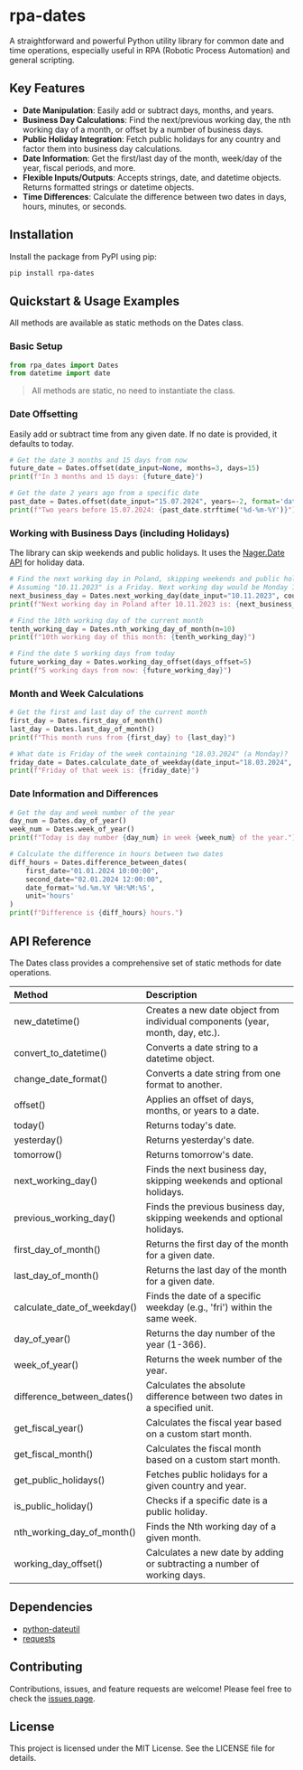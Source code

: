 # rpa-dates

A straightforward and powerful Python utility library for common date and time operations, especially useful in RPA (Robotic Process Automation) and general scripting.

## Key Features

* **Date Manipulation**: Easily add or subtract days, months, and years.  
* **Business Day Calculations**: Find the next/previous working day, the nth working day of a month, or offset by a number of business days.  
* **Public Holiday Integration**: Fetch public holidays for any country and factor them into business day calculations.  
* **Date Information**: Get the first/last day of the month, week/day of the year, fiscal periods, and more.  
* **Flexible Inputs/Outputs**: Accepts strings, date, and datetime objects. Returns formatted strings or datetime objects.  
* **Time Differences**: Calculate the difference between two dates in days, hours, minutes, or seconds.

## Installation

Install the package from PyPI using pip:  

```bash
pip install rpa-dates
```

## Quickstart & Usage Examples

All methods are available as static methods on the Dates class.

### Basic Setup

```Python
from rpa_dates import Dates  
from datetime import date
```

> All methods are static, no need to instantiate the class.

### Date Offsetting

Easily add or subtract time from any given date. If no date is provided, it defaults to today.  

```Python
# Get the date 3 months and 15 days from now
future_date = Dates.offset(date_input=None, months=3, days=15)  
print(f"In 3 months and 15 days: {future_date}")

# Get the date 2 years ago from a specific date  
past_date = Dates.offset(date_input="15.07.2024", years=-2, format='datetime')  
print(f"Two years before 15.07.2024: {past_date.strftime('%d-%m-%Y')}")
```

### Working with Business Days (including Holidays)

The library can skip weekends and public holidays. It uses the [Nager.Date API](https://date.nager.at) for holiday data.  

```Python
# Find the next working day in Poland, skipping weekends and public holidays  
# Assuming "10.11.2023" is a Friday. Next working day would be Monday 13.11.2023  
next_business_day = Dates.next_working_day(date_input="10.11.2023", country_code="PL")  
print(f"Next working day in Poland after 10.11.2023 is: {next_business_day}")

# Find the 10th working day of the current month  
tenth_working_day = Dates.nth_working_day_of_month(n=10)  
print(f"10th working day of this month: {tenth_working_day}")

# Find the date 5 working days from today  
future_working_day = Dates.working_day_offset(days_offset=5)  
print(f"5 working days from now: {future_working_day}")
```

### Month and Week Calculations

```Python
# Get the first and last day of the current month  
first_day = Dates.first_day_of_month()  
last_day = Dates.last_day_of_month()  
print(f"This month runs from {first_day} to {last_day}")

# What date is Friday of the week containing "18.03.2024" (a Monday)?  
friday_date = Dates.calculate_date_of_weekday(date_input="18.03.2024", week_day='fri')  
print(f"Friday of that week is: {friday_date}")
```

### Date Information and Differences

```Python
# Get the day and week number of the year  
day_num = Dates.day_of_year()  
week_num = Dates.week_of_year()  
print(f"Today is day number {day_num} in week {week_num} of the year.")

# Calculate the difference in hours between two dates  
diff_hours = Dates.difference_between_dates(  
    first_date="01.01.2024 10:00:00",  
    second_date="02.01.2024 12:00:00",  
    date_format='%d.%m.%Y %H:%M:%S',  
    unit='hours'  
)  
print(f"Difference is {diff_hours} hours.")
```

## API Reference

The Dates class provides a comprehensive set of static methods for date operations.

| Method | Description |
| :---- | :---- |
| new\_datetime() | Creates a new date object from individual components (year, month, day, etc.). |
| convert\_to\_datetime() | Converts a date string to a datetime object. |
| change\_date\_format() | Converts a date string from one format to another. |
| offset() | Applies an offset of days, months, or years to a date. |
| today() | Returns today's date. |
| yesterday() | Returns yesterday's date. |
| tomorrow() | Returns tomorrow's date. |
| next\_working\_day() | Finds the next business day, skipping weekends and optional holidays. |
| previous\_working\_day() | Finds the previous business day, skipping weekends and optional holidays. |
| first\_day\_of\_month() | Returns the first day of the month for a given date. |
| last\_day\_of\_month() | Returns the last day of the month for a given date. |
| calculate\_date\_of\_weekday() | Finds the date of a specific weekday (e.g., 'fri') within the same week. |
| day\_of\_year() | Returns the day number of the year (1-366). |
| week\_of\_year() | Returns the week number of the year. |
| difference\_between\_dates() | Calculates the absolute difference between two dates in a specified unit. |
| get\_fiscal\_year() | Calculates the fiscal year based on a custom start month. |
| get\_fiscal\_month() | Calculates the fiscal month based on a custom start month. |
| get\_public\_holidays() | Fetches public holidays for a given country and year. |
| is\_public\_holiday() | Checks if a specific date is a public holiday. |
| nth\_working\_day\_of\_month() | Finds the Nth working day of a given month. |
| working\_day\_offset() | Calculates a new date by adding or subtracting a number of working days. |

## **Dependencies**

* [python-dateutil](https://pypi.org/project/python-dateutil/)  
* [requests](https://pypi.org/project/requests/)

## **Contributing**

Contributions, issues, and feature requests are welcome\! Please feel free to check the [issues page](https://github.com/21010/automative-dev/issues).

## **License**

This project is licensed under the MIT License. See the LICENSE file for details.